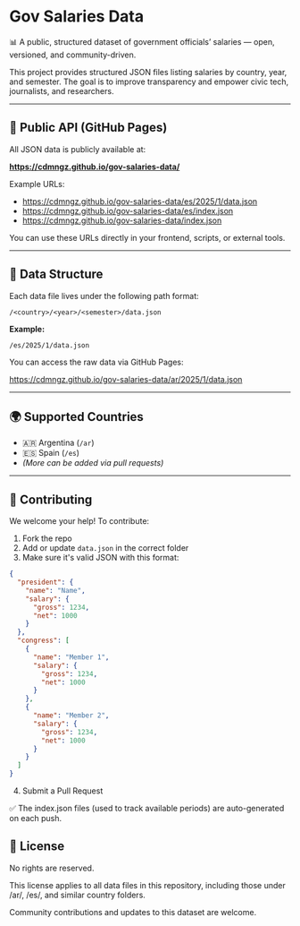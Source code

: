 # Gov Salaries Data

📊 A public, structured dataset of government officials’ salaries — open, versioned, and community-driven.

This project provides structured JSON files listing salaries by country, year, and semester. The goal is to improve transparency and empower civic tech, journalists, and researchers.

---

## 🔗 Public API (GitHub Pages)

All JSON data is publicly available at:

**https://cdmngz.github.io/gov-salaries-data/**

Example URLs:

- https://cdmngz.github.io/gov-salaries-data/es/2025/1/data.json
- https://cdmngz.github.io/gov-salaries-data/es/index.json
- https://cdmngz.github.io/gov-salaries-data/index.json

You can use these URLs directly in your frontend, scripts, or external tools.

---

## 📂 Data Structure

Each data file lives under the following path format:

`/<country>/<year>/<semester>/data.json`

**Example:**

`/es/2025/1/data.json`

You can access the raw data via GitHub Pages:

https://cdmngz.github.io/gov-salaries-data/ar/2025/1/data.json

---

## 🌍 Supported Countries

- 🇦🇷 Argentina (`/ar`)
- 🇪🇸 Spain (`/es`)
- _(More can be added via pull requests)_

---

## 🤝 Contributing

We welcome your help! To contribute:

1. Fork the repo
2. Add or update `data.json` in the correct folder
3. Make sure it's valid JSON with this format:

```json
{
  "president": {
    "name": "Name",
    "salary": {
      "gross": 1234,
      "net": 1000
    }
  },
  "congress": [
    {
      "name": "Member 1",
      "salary": {
        "gross": 1234,
        "net": 1000
      }
    },
    {
      "name": "Member 2",
      "salary": {
        "gross": 1234,
        "net": 1000
      }
    }
  ]
}
```

4. Submit a Pull Request

✅ The index.json files (used to track available periods) are auto-generated on each push.

## 📜 License

No rights are reserved.

This license applies to all data files in this repository, including those under /ar/, /es/, and similar country folders.

Community contributions and updates to this dataset are welcome.
